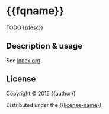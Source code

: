# {{fqname}}

TODO {{desc}}

## Description & usage

See [index.org](src/index.org)

## License

Copyright © 2015 {{author}}

Distributed under the [{{license-name}}]({{license-url}}).
